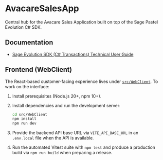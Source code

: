 # AvacareSalesApp

Central hub for the Avacare Sales Application built on top of the Sage Pastel Evolution C# SDK.

## Documentation
- [Sage Evolution SDK (C# Transactions) Technical User Guide](docs/transactions/sage-evolution-sdk-transactions.md)

## Frontend (WebClient)

The React-based customer-facing experience lives under [`src/WebClient`](src/WebClient). To work on the interface:

1. Install prerequisites (Node.js 20+, npm 10+).
2. Install dependencies and run the development server:

   ```bash
   cd src/WebClient
   npm install
   npm run dev
   ```

3. Provide the backend API base URL via `VITE_API_BASE_URL` in an `.env.local` file when the API is available.
4. Run the automated Vitest suite with `npm test` and produce a production build via `npm run build` when preparing a release.
